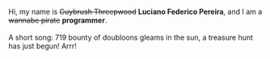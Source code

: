 Hi, my name is ~~Guybrush Threepwood~~ **Luciano Federico Pereira**, and I am a ~~wannabe pirate~~ **programmer**.<br><br>A short song: 719 bounty of doubloons gleams in the sun, a treasure hunt has just begun! Arrr!
